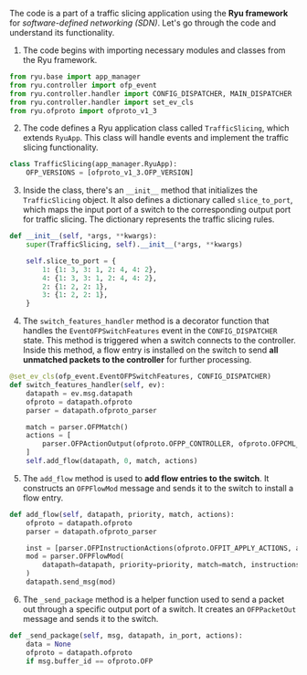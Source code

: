 The code is a part of a traffic slicing application using the **Ryu framework** for *software-defined networking (SDN)*. Let's go through the code and understand its functionality.

1. The code begins with importing necessary modules and classes from the Ryu framework.

```python
from ryu.base import app_manager
from ryu.controller import ofp_event
from ryu.controller.handler import CONFIG_DISPATCHER, MAIN_DISPATCHER
from ryu.controller.handler import set_ev_cls
from ryu.ofproto import ofproto_v1_3
```

2. The code defines a Ryu application class called `TrafficSlicing`, which extends `RyuApp`. This class will handle events and implement the traffic slicing functionality.

```python
class TrafficSlicing(app_manager.RyuApp):
    OFP_VERSIONS = [ofproto_v1_3.OFP_VERSION]
```

3. Inside the class, there's an `__init__` method that initializes the `TrafficSlicing` object. It also defines a dictionary called `slice_to_port`, which maps the input port of a switch to the corresponding output port for traffic slicing. The dictionary represents the traffic slicing rules.

```python
def __init__(self, *args, **kwargs):
    super(TrafficSlicing, self).__init__(*args, **kwargs)

    self.slice_to_port = {
        1: {1: 3, 3: 1, 2: 4, 4: 2},
        4: {1: 3, 3: 1, 2: 4, 4: 2},
        2: {1: 2, 2: 1},
        3: {1: 2, 2: 1},
    }
```

4. The `switch_features_handler` method is a decorator function that handles the `EventOFPSwitchFeatures` event in the `CONFIG_DISPATCHER` state. This method is triggered when a switch connects to the controller. Inside this method, a flow entry is installed on the switch to send **all unmatched packets to the controller** for further processing.

```python
@set_ev_cls(ofp_event.EventOFPSwitchFeatures, CONFIG_DISPATCHER)
def switch_features_handler(self, ev):
    datapath = ev.msg.datapath
    ofproto = datapath.ofproto
    parser = datapath.ofproto_parser

    match = parser.OFPMatch()
    actions = [
        parser.OFPActionOutput(ofproto.OFPP_CONTROLLER, ofproto.OFPCML_NO_BUFFER)
    ]
    self.add_flow(datapath, 0, match, actions)
```

5. The `add_flow` method is used to **add flow entries to the switch**. It constructs an `OFPFlowMod` message and sends it to the switch to install a flow entry.

```python
def add_flow(self, datapath, priority, match, actions):
    ofproto = datapath.ofproto
    parser = datapath.ofproto_parser

    inst = [parser.OFPInstructionActions(ofproto.OFPIT_APPLY_ACTIONS, actions)]
    mod = parser.OFPFlowMod(
        datapath=datapath, priority=priority, match=match, instructions=inst
    )
    datapath.send_msg(mod)
```

6. The `_send_package` method is a helper function used to send a packet out through a specific output port of a switch. It creates an `OFPPacketOut` message and sends it to the switch.

```python
def _send_package(self, msg, datapath, in_port, actions):
    data = None
    ofproto = datapath.ofproto
    if msg.buffer_id == ofproto.OFP